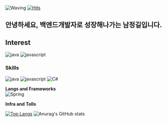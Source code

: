 ![Waving](https://capsule-render.vercel.app/api?type=waving&height=200&color=gradient&text=ㅎㅇ%&fontAlignY=50&fontAlign=39)
[![Hits](https://hits.seeyoufarm.com/api/count/incr/badge.svg?url=https%3A%2F%2Fgithub.com%2Fletsgilit&count_bg=%23E39D45&title_bg=%23DF7070&icon=azurepipelines.svg&icon_color=%23E7E7E7&title=hits&edge_flat=false)](https://hits.seeyoufarm.com)
## 안녕하세요, 백엔드개발자로 성장해나가는 남정길입니다.

## Interest
![java](https://img.shields.io/badge/java-000000?style=for-the-badge&logo=openjdk)
![javascript](https://img.shields.io/badge/javascript-%23F7DF1E?style=for-the-badge&logo=javascript&logoColor=black)


### Skills
![java](https://img.shields.io/badge/java-000000?style=for-the-badge&logo=openjdk)
![javascript](https://img.shields.io/badge/javascript-%23F7DF1E?style=for-the-badge&logo=javascript&logoColor=black)
![C#](https://img.shields.io/badge/csharp-%23512BD4?style=for-the-badge&logo=csharp&logoColor=white)

**Langs and Frameworks**<br>
![Spring](https://img.shields.io/badge/spring-6DB33F?style=for-the-badge&logo=spring&logoColor=white)

**Infra and Tolls**


[![Top Langs](https://github-readme-stats.vercel.app/api/top-langs/?username=anuraghazra&layout=donut)](https://github.com/letsgilit/github-readme-stats)
![Anurag's GitHub stats](https://github-readme-stats.vercel.app/api?username=letsgilit&show_icons=true&theme=radical)
